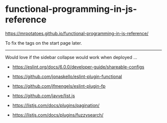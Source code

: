 # functional-programming-in-js-reference

https://mrpotatoes.github.io/functional-programming-in-js-reference/

To fix the tags on the start page later.

---

Would love if the sidebar collapse would work when deployed ...

* https://eslint.org/docs/6.0.0/developer-guide/shareable-configs
* https://github.com/jonaskello/eslint-plugin-functional
* https://github.com/jfmengels/eslint-plugin-fp

* https://github.com/javve/list.js
* https://listjs.com/docs/plugins/pagination/
* https://listjs.com/docs/plugins/fuzzysearch/
